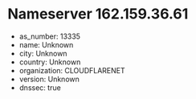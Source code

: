 # Nameserver 162.159.36.61

* as_number: 13335
* name: Unknown
* city: Unknown
* country: Unknown
* organization: CLOUDFLARENET
* version: Unknown
* dnssec: true
